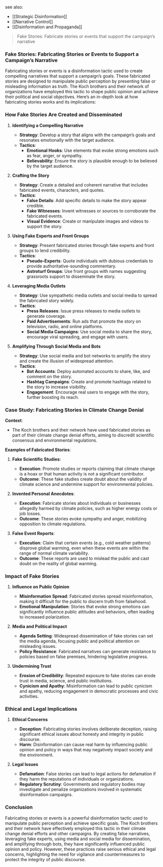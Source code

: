see also:
- [[Strategic Disinformation]]
- [[Narrative Control]]
- [[Disinformation and Propaganda]]

> Fake Stories: Fabricate stories or events that support the campaign’s narrative

### Fake Stories: Fabricating Stories or Events to Support a Campaign’s Narrative

Fabricating stories or events is a disinformation tactic used to create compelling narratives that support a campaign’s goals. These fabricated stories are designed to manipulate public perception by presenting false or misleading information as truth. The Koch brothers and their network of organizations have employed this tactic to shape public opinion and achieve their political and social objectives. Here’s an in-depth look at how fabricating stories works and its implications:

### How Fake Stories Are Created and Disseminated

1. **Identifying a Compelling Narrative**
   - **Strategy**: Develop a story that aligns with the campaign’s goals and resonates emotionally with the target audience.
   - **Tactics**:
     - **Emotional Hooks**: Use elements that evoke strong emotions such as fear, anger, or sympathy.
     - **Believability**: Ensure the story is plausible enough to be believed by the target audience.

2. **Crafting the Story**
   - **Strategy**: Create a detailed and coherent narrative that includes fabricated events, characters, and quotes.
   - **Tactics**:
     - **False Details**: Add specific details to make the story appear credible.
     - **Fake Witnesses**: Invent witnesses or sources to corroborate the fabricated events.
     - **Visual Evidence**: Create or manipulate images and videos to support the story.

3. **Using Fake Experts and Front Groups**
   - **Strategy**: Present fabricated stories through fake experts and front groups to lend credibility.
   - **Tactics**:
     - **Pseudo-Experts**: Quote individuals with dubious credentials to provide authoritative-sounding commentary.
     - **Astroturf Groups**: Use front groups with names suggesting grassroots support to disseminate the story.

4. **Leveraging Media Outlets**
   - **Strategy**: Use sympathetic media outlets and social media to spread the fabricated story widely.
   - **Tactics**:
     - **Press Releases**: Issue press releases to media outlets to generate coverage.
     - **Paid Advertisements**: Run ads that promote the story on television, radio, and online platforms.
     - **Social Media Campaigns**: Use social media to share the story, encourage viral spreading, and engage with users.

5. **Amplifying Through Social Media and Bots**
   - **Strategy**: Use social media and bot networks to amplify the story and create the illusion of widespread attention.
   - **Tactics**:
     - **Bot Accounts**: Deploy automated accounts to share, like, and comment on the story.
     - **Hashtag Campaigns**: Create and promote hashtags related to the story to increase visibility.
     - **Engagement**: Encourage real users to engage with the story, further boosting its reach.

### Case Study: Fabricating Stories in Climate Change Denial

**Context**:
- The Koch brothers and their network have used fabricated stories as part of their climate change denial efforts, aiming to discredit scientific consensus and environmental regulations.

**Examples of Fabricated Stories**:
1. **Fake Scientific Studies**:
   - **Execution**: Promote studies or reports claiming that climate change is a hoax or that human activity is not a significant contributor.
   - **Outcome**: These fake studies create doubt about the validity of climate science and undermine support for environmental policies.

2. **Invented Personal Anecdotes**:
   - **Execution**: Fabricate stories about individuals or businesses allegedly harmed by climate policies, such as higher energy costs or job losses.
   - **Outcome**: These stories evoke sympathy and anger, mobilizing opposition to climate regulations.

3. **False Event Reports**:
   - **Execution**: Claim that certain events (e.g., cold weather patterns) disprove global warming, even when these events are within the range of normal climate variability.
   - **Outcome**: These reports are used to mislead the public and cast doubt on the reality of global warming.

### Impact of Fake Stories

1. **Influence on Public Opinion**
   - **Misinformation Spread**: Fabricated stories spread misinformation, making it difficult for the public to discern truth from falsehood.
   - **Emotional Manipulation**: Stories that evoke strong emotions can significantly influence public attitudes and behaviors, often leading to increased polarization.

2. **Media and Political Impact**
   - **Agenda Setting**: Widespread dissemination of fake stories can set the media agenda, focusing public and political attention on misleading issues.
   - **Policy Resistance**: Fabricated narratives can generate resistance to policies based on false premises, hindering legislative progress.

3. **Undermining Trust**
   - **Erosion of Credibility**: Repeated exposure to fake stories can erode trust in media, science, and public institutions.
   - **Cynicism and Apathy**: Misinformation can lead to public cynicism and apathy, reducing engagement in democratic processes and civic activities.

### Ethical and Legal Implications

1. **Ethical Concerns**
   - **Deception**: Fabricating stories involves deliberate deception, raising significant ethical issues about honesty and integrity in public discourse.
   - **Harm**: Disinformation can cause real harm by influencing public opinion and policy in ways that may negatively impact society and the environment.

2. **Legal Issues**
   - **Defamation**: False stories can lead to legal actions for defamation if they harm the reputations of individuals or organizations.
   - **Regulatory Scrutiny**: Governments and regulatory bodies may investigate and penalize organizations involved in systematic disinformation campaigns.

### Conclusion

Fabricating stories or events is a powerful disinformation tactic used to manipulate public perception and achieve specific goals. The Koch brothers and their network have effectively employed this tactic in their climate change denial efforts and other campaigns. By creating false narratives, leveraging fake experts, using media and social media for dissemination, and amplifying through bots, they have significantly influenced public opinion and policy. However, these practices raise serious ethical and legal concerns, highlighting the need for vigilance and countermeasures to protect the integrity of public discourse.